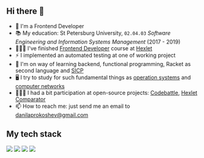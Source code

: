 <!--
**solar05/solar05** is a ✨ _special_ ✨ repository because its `README.md` (this file) appears on your GitHub profile.

Here are some ideas to get you started:

- 🔭 I’m currently working on ...
- 🌱 I’m currently learning ...
- 👯 I’m looking to collaborate on ...
- 🤔 I’m looking for help with ...
- 💬 Ask me about ...
- 📫 How to reach me: ...
- 😄 Pronouns: ...
- ⚡ Fun fact: ...
-->
## Hi there 👋

- 🔭 I'm a Frontend Developer
- 📚 My education: St Petersburg University, `02.04.03` _Software Engineering and Information Systems Management_ (2017 - 2019)
- 👨🏼‍💻 I've finished [Frontend Developer](https://drive.google.com/file/d/12sScuqUq0gmO7oanQ5HyMyYS0ha0P3k5/view) course at [Hexlet](https://ru.hexlet.io/programs/frontend)
- ⚡ I implemented an automated testing at one of working project
- 🌱 I'm on way of learning backend, functional programming, Racket as second language and [SICP](https://mitp-content-server.mit.edu/books/content/sectbyfn/books_pres_0/6515/sicp.zip/index.html)
- 🖥 I try to study for such fundamental things as [operation systems](https://www.litres.ru/olga-stesik/operacionnaya-sistema-unix-7068476/) and [computer networks](https://www.asozykin.ru/courses/networks_online)
- 👨🏼‍💼 I had a bit participation at open-source projects: [Codebattle](https://codebattle.hexlet.io), [Hexlet Comparator](https://schools.hexlet.io)
- 📫 How to reach me: just send me an email to danilaprokoshev@gmail.com

## My tech stack
![](https://img.shields.io/badge/JavaScript-F7DF1E?style=for-the-badge&logo=javascript&logoColor=black)
![](https://img.shields.io/badge/TypeScript-3178c6?style=for-the-badge&logo=typescript&logoColor=white)
![](https://img.shields.io/badge/Vue-42d392?style=for-the-badge)
![](https://img.shields.io/badge/React-61dafb?style=for-the-badge)
